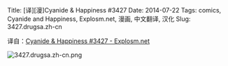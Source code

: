 Title: [译][漫]Cyanide & Happiness #3427
Date: 2014-07-22
Tags: comics, Cyanide and Happiness, Explosm.net, 漫画, 中文翻译, 汉化
Slug: 3427.drugsa.zh-cn

译自：[Cyanide & Happiness #3427 - Explosm.net](http://explosm.net/comics/3427/)


![3427.drugsa.zh-cn.png](/static/images/comics/3427.drugsa.zh-cn.png)
